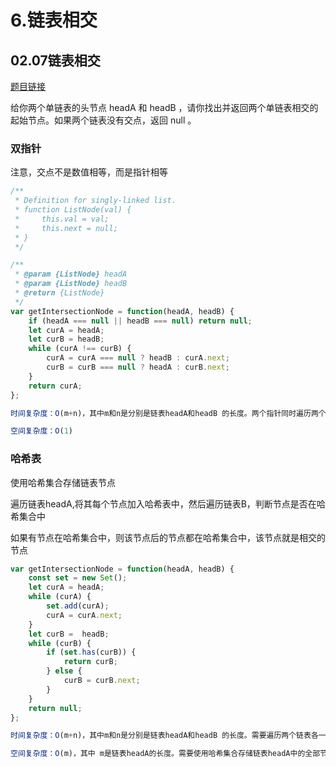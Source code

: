 # 6.链表相交

## 02.07链表相交
[题目链接](https://leetcode.cn/problems/intersection-of-two-linked-lists-lcci/)

给你两个单链表的头节点 headA 和 headB ，请你找出并返回两个单链表相交的起始节点。如果两个链表没有交点，返回 null 。   

### 双指针
注意，交点不是数值相等，而是指针相等
```js
/**
 * Definition for singly-linked list.
 * function ListNode(val) {
 *     this.val = val;
 *     this.next = null;
 * }
 */

/**
 * @param {ListNode} headA
 * @param {ListNode} headB
 * @return {ListNode}
 */
var getIntersectionNode = function(headA, headB) {
    if (headA === null || headB === null) return null;
    let curA = headA;
    let curB = headB;
    while (curA !== curB) {
        curA = curA === null ? headB : curA.next;
        curB = curB === null ? headA : curB.next;
    }
    return curA;
};

时间复杂度：O(m+n)，其中m和n是分别是链表headA和headB 的长度。两个指针同时遍历两个链表，每个指针遍历两个链表各一次。

空间复杂度：O(1)
```

### 哈希表
使用哈希集合存储链表节点  

遍历链表headA,将其每个节点加入哈希表中，然后遍历链表B，判断节点是否在哈希集合中

如果有节点在哈希集合中，则该节点后的节点都在哈希集合中，该节点就是相交的节点
```js
var getIntersectionNode = function(headA, headB) {
    const set = new Set();
    let curA = headA;
    while (curA) {
        set.add(curA);
        curA = curA.next;
    }
    let curB =  headB;
    while (curB) {
        if (set.has(curB)) {
            return curB;
        } else {
            curB = curB.next;
        }
    }
    return null;
};

时间复杂度：O(m+n)，其中m和n是分别是链表headA和headB 的长度。需要遍历两个链表各一次。

空间复杂度：O(m)，其中 m是链表headA的长度。需要使用哈希集合存储链表headA中的全部节点。
```